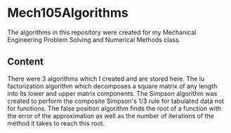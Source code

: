 # Mech105Algorithms
The algorithms in this repository were created for my Mechanical Engineering Problem Solving and Numerical Methods class. 

## Content
There were 3 algorithms which I created and are stored here. The lu factorization algorithm which decomposes a square matrix of any length into its lower and upper matrix components. The Simpson algorithm was created to perform the composite Simpson's 1/3 rule for tabulated data not for functions. The false position algorithm finds the root of a function with the error of the approximation as well as the number of iterations of the method it takes to reach this root.
